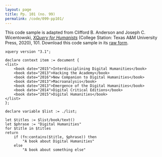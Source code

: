 ```yaml
---
layout: page
title: Pp. 101 (no. 99)
permalink: /code/099-pp101/
---
```


This code sample is adapted from Clifford B. Anderson and Joseph C. Wicentowski, 
[_XQuery for Humanists_](/) (College Station: Texas A&M University Press, 2020), 101. 
Download this code sample in its [raw form](/code/099-pp101/099-pp101.xq).

```xquery
xquery version "3.1";

declare context item := document {
<list>
    <book date="2015">Interdisciplining Digital Humanities</book>
    <book date="2013">Hacking the Academy</book>
    <book date="2016">New Companion to Digital Humanities</book>
    <book date="2013">Macroanalysis</book>
    <book date="2013">Emergence of the Digital Humanities</book>
    <book date="2014">Digital Critical Editions</book>
    <book date="2015">Digital Humanities</book>
</list>
};

declare variable $list := ./list;

let $titles := $list/book/text()
let $phrase := "Digital Humanities"
for $title in $titles
return
    if (fn:contains($title, $phrase)) then
        "A book about Digital Humanities"
    else
        "A book about something else"
```  
